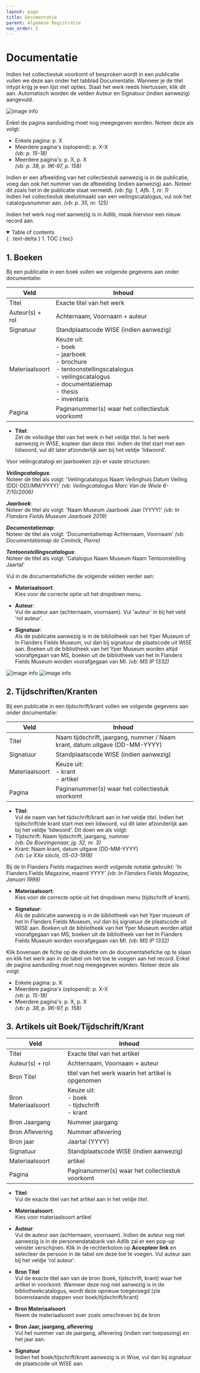 ```yaml
---
layout: page
title: Documentatie
parent: Algemene Registratie
nav_order: 5
---
```


# **Documentatie**

Indien het collectiestuk voorkomt of besproken wordt in een publicatie vullen we deze aan onder het tabblad Documentatie. Wanneer je de titel intypt krijg je een lijst met opties. Staat het werk reeds hiertussen, klik dit aan. Automatisch worden de velden Auteur en Signatuur (indien aanwezig) aangevuld.

![image info](images/documentatie.png)

Enkel de pagina aanduiding moet nog meegegeven worden. Noteer deze als volgt:
- Enkele pagina: p. X<br>
- Meerdere pagina's (oplopend): p. X-X<br>
*(vb: p. 15-18)*<br>
- Meerdere pagina's: p. X, p. X<br>
*(vb: p. 38, p. 96-97, p. 158)*

Indien er een afbeelding van het collectiestuk aanwezig is in de publicatie, voeg dan ook het nummer van de afbeelding (indien aanwezig) aan. Noteer dit zoals het in de publicatie staat vermeldt. *(vb: fig. 1, Afb. 1, nr. 1)*<br>
Indien het collectiestuk deeluitmaakt van een veilingscatalogus, vul ook het catalogusnummer aan. *(vb: p. 35, nr. 125)*

Indien het werk nog niet aanwezig is in Adlib, maak hiervoor een nieuw record aan.<br>

<details open markdown="block">
  <summary>
    Table of contents
  </summary>
  {: .text-delta }
1. TOC
{:toc}
</details>

## **1. Boeken**

Bij een publicatie in een boek vullen we volgende gegevens aan onder documentatie:

| Veld           | Inhoud                                                                                                                                                                           |
|----------------|----------------------------------------------------------------------------------------------------------------------------------------------------------------------------------|
| Titel          | Exacte titel van het werk                                                                                                                                                        |
| Auteur(s) + rol| Achternaam, Voornaam + auteur                                                                                                                                                    |
| Signatuur      | Standplaatscode WISE (indien aanwezig)                                                                                                                                           |
| Materiaalsoort | Keuze uit:<br> - boek<br> - jaarboek<br> - brochure<br> - tentoonstellingscatalogus<br> - veilingscatalogus<br> - documentatiemap<br> - thesis<br> - inventaris                  |
| Pagina         | Paginanummer(s) waar het collectiestuk voorkomt                                                                                                                                  |

- **Titel**:<br>
Zet de volledige titel van het werk in het veldje *titel*. Is het werk aanwezig in WISE, kopieer dan deze titel. Indien de titel start met een lidwoord, vul dit later afzonderlijk aan bij het veldje 'lidwoord'.<br>

Voor veilingcatalogi en jaarboeken zijn er vaste structuren:

***Veilingcatalogus***: <br>
Noteer de titel als volgt: 'Veilingcatalogus Naam Veilinghuis Datum Veiling (DD(-DD)/MM/YYYY)' *(vb: Veilingcatalogus Marc Van de Wiele 6-7/10/2006)* 

***Jaarboek***: <br>
Noteer de titel als volgt: 'Naam Museum Jaarboek Jaar (YYYY)' *(vb: In Flanders Fields Museum Jaarboek 2019)*<br>

***Documentatiemap***: <br>
Noteer de titel als volgt: 'Documentatiemap Achternaam, Voornaam' *(vb: Documentatiemap de Coninck, Pierre)*<br>

***Tentoonstellingscatalogus***: <br>
Noteer de titel als volgt: 'Catalogus Naam Museum Naam Tentoonstelling Jaartal' 

Vul in de documentatiefiche de volgende velden verder aan:
- **Materiaalsoort**:<br>
Kies voor de correcte optie uit het dropdown menu.

- **Auteur**:<br>
Vul de auteur aan (achternaam, voornaam). Vul 'auteur' in bij het veld 'rol auteur'.

- **Signatuur**:<br>
Als de publicatie aanwezig is in de bibliotheek van het Yper Museum of In Flanders Fields Museum, vul dan bij signatuur de plaatscode uit WISE aan. Boeken uit de bibliotheek van het Yper Museum worden altijd voorafgegaan van MS, boeken uit de bibliotheek van het In Flanders Fields Museum worden voorafgegaan van MI.
*(vb: MS IP 1332)*<br>

![image info](images/documentatie1.png)
![image info](images/documentatie4.png)


## **2. Tijdschriften/Kranten**

Bij een publicatie in een tijdschrift/krant vullen we volgende gegevens aan onder documentatie:

| Veld           | Inhoud                                                                                                                                                                           |
|----------------|----------------------------------------------------------------------------------------------------------------------------------------------------------------------------------|
| Titel          | Naam tijdschrift, jaargang, nummer / Naam krant, datum uitgave (DD-MM-YYYY)                                                                                                      |
| Signatuur      | Standplaatscode WISE (indien aanwezig)                                                                                                                                           |
| Materiaalsoort | Keuze uit:<br> - krant<br> - artikel<br>                                                                                                                                         |
| Pagina         | Paginanummer(s) waar het collectiestuk voorkomt                                                                                                                                  |

- **Titel**:<br>
Vul de naam van het tijdschrift/krant aan in het veldje *titel*. Indien het tijdschrift/de krant start met een lidwoord, vul dit later afzonderlijk aan bij het veldje 'lidwoord'. Dit doen we als volgt:<br>
- Tijdschrift: Naam tijdschrift, jaargang, nummer<br>
*(vb: De Boezingenaar, jg. 32, nr. 3)*<br>
- Krant: Naam krant, datum uitgave (DD-MM-YYYY)<br>
*(vb: Le XXe siècle, 05-03-1918)*<br>

Bij de In Flanders Fields magazines wordt volgende notatie gebruikt: 'In Flanders Fields Magazine, maand YYYY' *(vb: In Flanders Fields Magazine, Januari 1999)*

- **Materiaalsoort**:<br>
Kies voor de correcte optie uit het dropdown menu (tijdschrift of krant).

- **Signatuur**:<br>
Als de publicatie aanwezig is in de bibliotheek van het Yper museum of het In Flanders Fields Museum, vul dan bij signatuur de plaatscode uit WISE aan. Boeken uit de bibliotheek van het Yper Museum worden altijd voorafgegaan van MS, boeken uit de bibliotheek van het In Flanders Fields Museum worden voorafgegaan van MI.
*(vb: MS IP 1332)*<br>

Klik bovenaan de fiche op de diskette om de documentatiefiche op te slaan en klik het werk aan in de tabel om het toe te voegen aan het record.
Enkel de pagina aanduiding moet nog meegegeven worden. Noteer deze als volgt:
- Enkele pagina: p. X<br>
- Meerdere pagina's (oplopend): p. X-X<br>
*(vb: p. 15-18)*<br>
- Meerdere pagina's: p. X, p. X<br>
*(vb: p. 38, p. 96-97, p. 158)*

## **3. Artikels uit Boek/Tijdschrift/Krant**

| Veld                | Inhoud                                                                                                                                                                           |
|---------------------|----------------------------------------------------------------------------------------------------------------------------------------------------------------------------------|
| Titel               | Exacte titel van het artikel                                                                                                                                                     |
| Auteur(s) + rol     | Achternaam, Voornaam + auteur                                                                                                                                                    |
| Bron Titel          | titel van het werk waarin het artikel is opgenomen                                                                                                                               |
| Bron Materiaalsoort | Keuze uit:<br> - boek<br> - tijdschrift<br> - krant<br>                                                                                                                          |
| Bron Jaargang       | Nummer jaargang                                                                                                                                                                  |
| Bron Aflevering     | Nummer aflevering                                                                                                                                                                |
| Bron jaar           | Jaartal (YYYY)                                                                                                                                                                   |
| Signatuur           | Standplaatscode WISE (indien aanwezig)                                                                                                                                           |
| Materiaalsoort      | artikel                                                                                                                                                                          |
| Pagina              | Paginanummer(s) waar het collectiestuk voorkomt                                                                                                                                  |

- **Titel**:<br>
Vul de exacte titel van het artikel aan in het veldje *titel*.

- **Materiaalsoort**:<br>
Kies voor materiaalsoort artikel

- **Auteur**:<br>
Vul de auteur aan (achternaam, voornaam). Indien de auteur nog niet aanwezig is in de personendatabank van Adlib zal er een pop-up venster verschijnen. Klik in de rechterkolom op **Accepteer link** en selecteer de persoon in de tabel om deze toe te voegen. Vul auteur aan bij het veldje 'rol auteur'.

- **Bron Titel**<br>
Vul de exacte titel aan van de bron (boek, tijdschrift, krant) waar het artikel in voorkomt. Wanneer deze nog niet aanwezig is in de bibliotheekcatalogus, wordt deze opnieuw toegevoegd (zie bovenstaande stappen voor boek/tijdschrift/krant)

- **Bron Materiaalsoort**<br>
Neem de materiaalsoort over zoals omschreven bij de bron

- **Bron Jaar, jaargang, aflevering**<br>
Vul het nummer van de jaargang, aflevering (indien van toepassing) en het jaar aan.

- **Signatuur**<br>
Indien het boek/tijschrift/krant aanwezig is in Wise, vul dan bij signatuur de plaatscode uit WISE aan.





